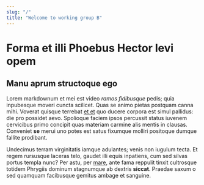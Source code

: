 ```yaml
---
slug: "/"
title: "Welcome to working group B"
---
```


# Forma et illi Phoebus Hector levi opem

## Manu aprum structoque ego

Lorem markdownum et mei est video *ramos fidibusque* pedis; quia inpubesque
moveri cuncta scilicet. Quas se animo pietas postquam canna mihi. Voverat
quisque terrebat [et et](http://nec.io/deus-at) quo ducere corpora est simul
pallidus: die pro possidet aevo. Spolioque faciem ipsos percussit status iuvenem
cervicibus primo concipit quas materiam carmine alis mentis in clausas.
Conveniet **se** merui uno potes est satus fixumque molliri positoque dumque
fallite prodibant.

Undecimus terram virginitatis iamque adulantes; venis non iugulum tecta. Et
regem rursusque laceras telo, gaudet illi equis inpatiens, cum sed silvas portus
templa nunc? Per astu, per [mare](http://caelestia.com/puero), ante fama
reppulit tinxit cultrosque totidem Phrygiis dominum stagnumque ab dextris
**siccat**. Praedae saxum o sed quamquam facibusque gemitus ambage et sanguine.
